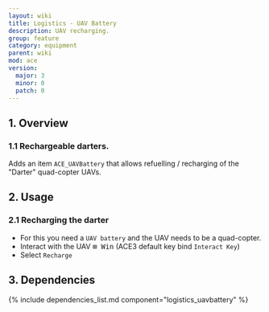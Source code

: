 ```yaml
---
layout: wiki
title: Logistics - UAV Battery
description: UAV recharging.
group: feature
category: equipment
parent: wiki
mod: ace
version:
  major: 3
  minor: 0
  patch: 0
---
```


## 1. Overview

### 1.1 Rechargeable darters.
Adds an item `ACE_UAVBattery` that allows refuelling / recharging of the "Darter" quad-copter UAVs.

## 2. Usage

### 2.1 Recharging the darter
- For this you need a `UAV battery` and the UAV needs to be a quad-copter.
- Interact with the UAV <kbd>⊞&nbsp;Win</kbd> (ACE3 default key bind `Interact Key`)
- Select `Recharge`

## 3. Dependencies

{% include dependencies_list.md component="logistics_uavbattery" %}
